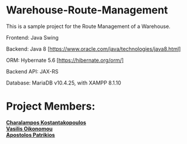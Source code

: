 # Warehouse-Route-Management

This is a sample project for the Route Management of a Warehouse.

Frontend: Java Swing

Backend: Java 8 [https://www.oracle.com/java/technologies/java8.html]

ORM: Hybernate 5.6 [https://hibernate.org/orm/]

Backend API: JAX-RS

Database: MariaDB v10.4.25, with XAMPP 8.1.10

# Project Members:<br>
  [**Charalampos Kostantakopoulos**](https://github.com/XaralamposKonst) <br>
  [**Vasilis Oikonomou**](https://github.com/VasilisOiko) <br>
  [**Apostolos Patrikios**](https://github.com/Hexapo) <br>